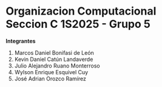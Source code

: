 # Organizacion Computacional Seccion C 1S2025 - Grupo 5

**Integrantes**
1. Marcos Daniel Bonifasi de León
2. Kevin Daniel Catún Landaverde
3. Julio Alejandro Ruano Monterroso
4. Wylson Enrique Esquivel Cuy
5. José Adrian Orozco Ramírez